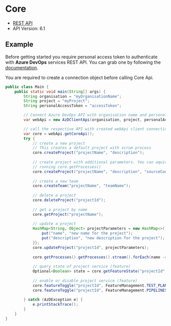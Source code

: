 # Core

- [REST API](https://docs.microsoft.com/en-us/rest/api/azure/devops/core/?view=azure-devops-rest-6.1)
- API Version: 6.1

## Example

Before getting started you require personal access token to authenticate with **Azure DevOps** services REST API.
You can grab one by following the [documentation](https://docs.microsoft.com/en-us/azure/devops/organizations/accounts/use-personal-access-tokens-to-authenticate?WT.mc_id=docs-github-dbrown&view=azure-devops&tabs=preview-page).

You are required to create a connection object before calling Core Api.

```java
public class Main {
    public static void main(String[] args) {
        String organisation = "myOrganisationName";
        String project = "myProject";
        String personalAccessToken = "accessToken";

        // Connect Azure DevOps API with organisation name and personal access token.
        var webApi = new AzDClientApi(organisation, project, personalAccessToken);

        // call the respective API with created webApi client connection object;
        var core = webApi.getCoreApi();
        try {        
            // create a new project
            // This creates a default project with scrum process
            core.createProject("projectName", "description");
    
            // create project with additional parameters. You can aquire the template type id by
            // running core.getProcesses()
            core.createProject("projectName", "description", "sourceControlType", "templateTypeId");
    
            // create a new team
            core.createTeam("projectName", "teamName");
    
            // delete a project
            core.deleteProject("projectId");
    
            // get a project by name
            core.getProject("projectName");
    
            // update a project
            HashMap<String, Object> projectParameters = new HashMap<>(){{
                put("name", "new name for the project");
                put("description", "new description for the project");
            }};
            core.updateProject("projectId", projectParameters);
    
            core.getProcesses().getProcesses().stream().forEach(name -> System.out.println(name.getName()));
            
            // query state of project service (feature)
            Optional<Boolean> state = core.getFeatureState("projectId", FeatureManagement.BOARDS);
            
            // enable or disable project service (feature)
            core.featureToggle("projectId", FeatureManagement.TEST_PLANS, false);
            core.featureToggle("projectId", FeatureManagement.PIPELINES, true);
            
        } catch (AzDException e) {
            e.printStackTrace();
        }
    }
}
```